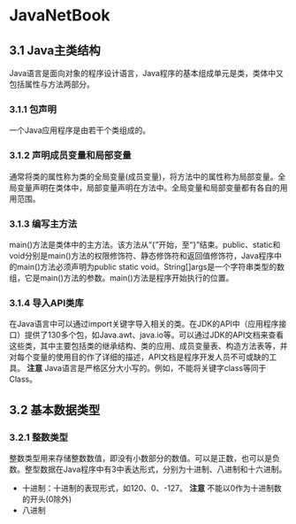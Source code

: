 # JavaNetBook
## 3.1 Java主类结构
Java语言是面向对象的程序设计语言，Java程序的基本组成单元是类，类体中又包括属性与方法两部分。
### 3.1.1 包声明
一个Java应用程序是由若干个类组成的。
### 3.1.2 声明成员变量和局部变量
通常将类的属性称为类的全局变量(成员变量)，将方法中的属性称为局部变量。全局变量声明在类体中，局部变量声明在方法中。全局变量和局部变量都有各自的用用范围。
### 3.1.3 编写主方法
main()方法是类体中的主方法。该方法从“{”开始，至“}”结束。public、static和void分别是main()方法的权限修饰符、静态修饰符和返回值修饰符，Java程序中的main()方法必须声明为public static void。String[]args是一个字符串类型的数组，它是main()方法的参数。main()方法是程序开始执行的位置。
### 3.1.4 导入API类库
在Java语言中可以通过import关键字导入相关的类。在JDK的API中（应用程序接口）提供了130多个包，如Java.awt、java.io等。可以通过JDK的API文档来查看这些类，其中主要包括类的继承结构、类的应用、成员变量表、构造方法表等，并对每个变量的使用目的作了详细的描述，API文档是程序开发人员不可或缺的工具。
**注意**
Java语言是严格区分大小写的。例如，不能将关键字class等同于Class。
## 3.2 基本数据类型
### 3.2.1 整数类型
整数类型用来存储整数数值，即没有小数部分的数值。可以是正数，也可以是负数。整型数据在Java程序中有3中表达形式，分别为十进制、八进制和十六进制。
+ 十进制：十进制的表现形式，如120、0、-127。
**注意**
不能以0作为十进制数的开头(0除外)
+ 八进制
